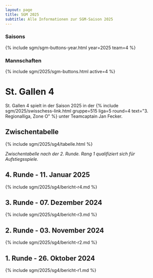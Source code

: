 ```yaml
---
layout: page
title: SGM 2025
subtitle: Alle Informationen zur SGM-Saison 2025
---
```


### Saisons

{% include sgm/sgm-buttons-year.html year=2025 team=4 %}

### Mannschaften

{% include sgm/2025/sgm-buttons.html active=4 %}

# St. Gallen 4

St. Gallen 4 spielt in der Saison 2025 in der
{% include sgm/2025/swisschess-link.html gruppe=515 liga=5 round=4 text="3. Regionalliga, Zone O" %} unter Teamcaptain
Jan Fecker.

## Zwischentabelle

{% include sgm/2025/sg4/tabelle.html %}

_Zwischentabelle nach der 2. Runde. Rang 1 qualifiziert sich für Aufstiegsspiele._

## 4. Runde - 11. Januar 2025

{% include sgm/2025/sg4/bericht-r4.md %}

## 3. Runde - 07. Dezember 2024

{% include sgm/2025/sg4/bericht-r3.md %}

## 2. Runde - 03. November 2024

{% include sgm/2025/sg4/bericht-r2.md %}

## 1. Runde - 26. Oktober 2024

{% include sgm/2025/sg4/bericht-r1.md %}

<style>
table th, table td:nth-of-type(4) {
    white-space: nowrap;
}
</style>
